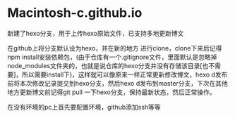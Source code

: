 # Macintosh-c.github.io

新建了hexo分支，用于上传hexo原始文件，已支持多地更新博文

在github上将分支默认设为hexo，并在新的地方 进行clone，clone下来后记得npm install安装依赖包，(由于仓库有一个.gitignore文件，里面默认是忽略掉 node_modules文件夹的，也就是说仓库的hexo分支并没有存储该目录[也不需要]，所以需要install下)，这样就可以像原来一样正常更新修改博文，hexo d发布前将本次修改记录提交到hexo分支，然后hexo d发布到master分支，下次在其他地方更新博文前记得git pull 一下hexo分支，保持最新状态，然后正常操作。

在没有环境的pc上首先要配置环境，github添加ssh等等
